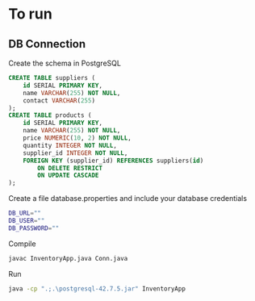 # To run

## DB Connection

Create the schema in PostgreSQL
```sql
CREATE TABLE suppliers (
    id SERIAL PRIMARY KEY,
    name VARCHAR(255) NOT NULL,
    contact VARCHAR(255)
);
CREATE TABLE products (
    id SERIAL PRIMARY KEY,
    name VARCHAR(255) NOT NULL,
    price NUMERIC(10, 2) NOT NULL,
    quantity INTEGER NOT NULL,
    supplier_id INTEGER NOT NULL,
    FOREIGN KEY (supplier_id) REFERENCES suppliers(id)
        ON DELETE RESTRICT
        ON UPDATE CASCADE
);
```
Create a file database.properties and include your database credentials
```bash
DB_URL=""
DB_USER=""
DB_PASSWORD=""
```
Compile
```bash
javac InventoryApp.java Conn.java
```
Run
```bash
java -cp ".;.\postgresql-42.7.5.jar" InventoryApp
```
